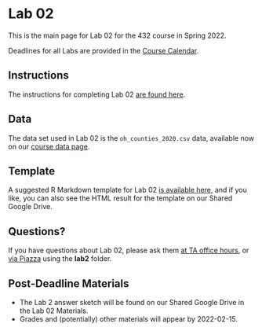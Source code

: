 # Lab 02 

This is the main page for Lab 02 for the 432 course in Spring 2022.

Deadlines for all Labs are provided in the [Course Calendar](https://thomaselove.github.io/432/calendar.html).

## Instructions

The instructions for completing Lab 02 [are found here](https://github.com/THOMASELOVE/432-2022/blob/main/labs/lab02/lab02_instructions.md).

## Data

The data set used in Lab 02 is the `oh_counties_2020.csv` data, available now on our [course data page](https://github.com/THOMASELOVE/432-data).

## Template

A suggested R Markdown template for Lab 02 [is available here](https://github.com/THOMASELOVE/432-2022/blob/main/labs/lab02/lab02_template.Rmd), and if you like, you can also see the HTML result for the template on our Shared Google Drive.

## Questions?

If you have questions about Lab 02, please ask them [at TA office hours](https://thomaselove.github.io/432/contact.html), or [via Piazza](https://piazza.com/case/spring2022/pqhs432) using the **lab2** folder.

## Post-Deadline Materials

- The Lab 2 answer sketch will be found on our Shared Google Drive in the Lab 02 Materials. 
- Grades and (potentially) other materials will appear by 2022-02-15.

